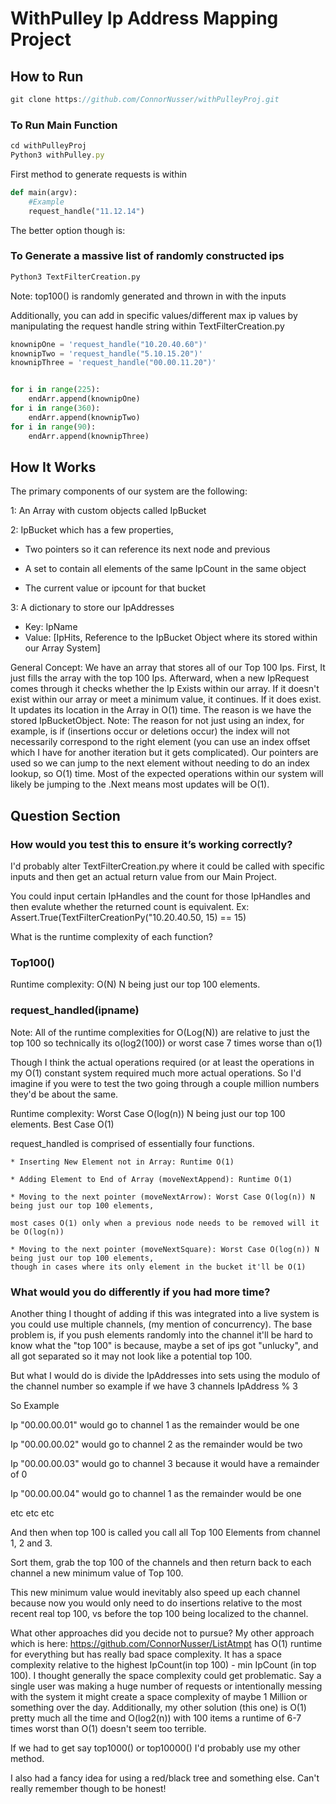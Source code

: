 # WithPulley Ip Address Mapping Project


## How to Run

```js
git clone https://github.com/ConnorNusser/withPulleyProj.git
```

### To Run Main Function
```js
cd withPulleyProj
Python3 withPulley.py
```
First method to generate requests is within 
```py
def main(argv):
    #Example
    request_handle("11.12.14")
```

The better option though is: 

### To Generate a massive list of randomly constructed ips
```py
Python3 TextFilterCreation.py
```
Note: top100() is randomly generated and thrown in with the inputs

Additionally, you can add in specific values/different max ip values by manipulating the request handle string
within TextFilterCreation.py
```py
knownipOne = 'request_handle("10.20.40.60")'
knownipTwo = 'request_handle("5.10.15.20")'
knownipThree = 'request_handle("00.00.11.20")'


for i in range(225):
    endArr.append(knownipOne)
for i in range(360):
    endArr.append(knownipTwo)    
for i in range(90):
    endArr.append(knownipThree)
``` 


## How It Works

The primary components of our system are the following:

1: An Array with custom objects called IpBucket

2: IpBucket which has a few properties,

   * Two pointers so it can reference its next node and previous 
   
   * A set to contain all elements of the same IpCount in the same object
   
   * The current value or ipcount for that bucket

3: A dictionary to store our IpAddresses 
 * Key: IpName
 * Value: [IpHits, Reference to the IpBucket Object where its stored within our Array System]

General Concept:
We have an array that stores all of our Top 100 Ips. First, It just fills the array with the top 100 Ips. Afterward, when a new IpRequest comes through it checks whether the Ip Exists within our array. If it doesn't exist within our array or meet a minimum value, it continues. If it does exist. It updates its location in the Array in O(1) time. The reason is we have the stored IpBucketObject. Note: The reason for not just using an index, for example, is if (insertions occur or deletions occur) the index will not necessarily correspond to the right element (you can use an index offset which I have for another iteration but it gets complicated). Our pointers are used so we can jump to the next element without needing to do an index lookup, so O(1) time. Most of the expected operations within our system will likely be jumping to the .Next means most updates will be O(1). 


## Question Section



### How would you test this to ensure it’s working correctly?
I'd probably alter TextFilterCreation.py where it could be called with specific inputs and then get an actual return value from our Main Project.

You could input certain IpHandles and the count for those IpHandles and then evalute whether the returned count is equivalent.
Ex: Assert.True(TextFilterCreationPy("10.20.40.50, 15) == 15)

What is the runtime complexity of each function?

### Top100()

Runtime complexity: O(N) N being just our top 100 elements.


### request_handled(ipname)

Note: All of the runtime complexities for O(Log(N)) are relative to just the top 100 so technically its o(log2(100)) or worst case 7 times worse than o(1)

Though I think the actual operations required (or at least the operations in my O(1) constant system required much more actual operations. So I'd imagine 
if you were to test the two going through a couple million numbers they'd be about the same.   

Runtime complexity: Worst Case O(log(n)) N being just our top 100 elements. Best Case O(1)

request_handled is comprised of essentially four functions.
    
    * Inserting New Element not in Array: Runtime O(1)
    
    * Adding Element to End of Array (moveNextAppend): Runtime O(1)
    
    * Moving to the next pointer (moveNextArrow): Worst Case O(log(n)) N being just our top 100 elements, 
    
    most cases O(1) only when a previous node needs to be removed will it be O(log(n))
    
    * Moving to the next pointer (moveNextSquare): Worst Case O(log(n)) N being just our top 100 elements, 
    though in cases where its only element in the bucket it'll be O(1)
    
    
### What would you do differently if you had more time?
Another thing I thought of adding if this was integrated into a live system is you could use multiple channels, (my mention of  concurrency). The base problem is, if you push elements randomly into the channel it'll be hard to know what the "top 100" is because, maybe a set of ips got "unlucky", and all got separated so it may not look like a potential top 100.

But what I would do is divide the IpAddresses into sets using the modulo of the channel number so example
if we have 3 channels IpAddress % 3 

So Example 

Ip "00.00.00.01" would go to channel 1 as the remainder would be one 

Ip "00.00.00.02" would go to channel 2 as the remainder would be two

Ip "00.00.00.03" would go to channel 3 because it would have a remainder of 0

Ip "00.00.00.04" would go to channel 1 as the remainder would be one

etc etc etc

And then when top 100 is called you call all Top 100 Elements from channel 1, 2 and 3. 

Sort them, grab the top 100 of the channels and then return back to each channel a new minimum value of Top 100. 

This new minimum value would inevitably also speed up each channel because now you would only need to  do insertions relative to the most recent real top 100, vs before the top 100 being localized to the channel.

What other approaches did you decide not to pursue?
My other approach which is here: https://github.com/ConnorNusser/ListAtmpt has O(1) runtime for everything but has really bad space complexity. It has a space complexity relative to the highest IpCount(in top 100) - min IpCount (in top 100). 
I thought generally the space complexity could get problematic. Say a single user was making a huge number of requests or intentionally messing with the system it might create a space complexity of maybe 1 Million or something over the day.
Additionally, my other solution (this one) is O(1) pretty much all the time and O(log2(n)) with 100 items a runtime of 6-7 times worst than O(1) doesn't seem too terrible. 

If we had to get say top1000() or top10000() I'd probably use my other method.

I also had a fancy idea for using a red/black tree and something else. Can't really remember though to be honest!
